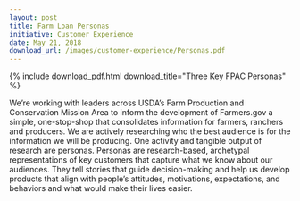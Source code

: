 ```yaml
---
layout: post
title: Farm Loan Personas
initiative: Customer Experience
date: May 21, 2018
download_url: /images/customer-experience/Personas.pdf
---
```



{% include download_pdf.html download_title="Three Key FPAC Personas" %}

We’re working with leaders across USDA’s Farm Production and Conservation Mission Area to inform the development of Farmers.gov a simple, one-stop-shop that consolidates information for farmers, ranchers and producers. We are actively researching who the best audience is for the information we will be producing. One activity and tangible output of research are personas. Personas are research-based, archetypal representations of key customers that capture what we know about our audiences. They tell stories that guide decision-making and help us develop products that align with people’s attitudes, motivations, expectations, and behaviors and what would make their lives easier.
